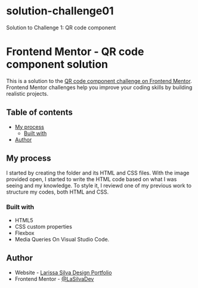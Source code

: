 # solution-challenge01
Solution to Challenge 1: QR code component

# Frontend Mentor - QR code component solution

This is a solution to the [QR code component challenge on Frontend Mentor](https://www.frontendmentor.io/challenges/qr-code-component-iux_sIO_H). Frontend Mentor challenges help you improve your coding skills by building realistic projects. 

## Table of contents

- [My process](#my-process)
  - [Built with](#built-with)
- [Author](#author)


## My process

I started by creating the folder and its HTML and CSS files.
With the image provided open, I started to write the HTML code based on what I was seeing and my knowledge.
To style it, I reviewd one of my previous work to structure my codes, both HTML and CSS.

### Built with

- HTML5
- CSS custom properties
- Flexbox
- Media Queries
On Visual Studio Code.

## Author

- Website - [Larissa Silva Design Portfolio](https://portfoliolarissa.netlify.app/)
- Frontend Mentor - [@LaSilvaDev](https://www.frontendmentor.io/profile/ms-LaDev)
